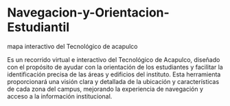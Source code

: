 # Navegacion-y-Orientacion-Estudiantil
mapa interactivo del Tecnológico de acapulco

Es un recorrido virtual e interactivo del Tecnológico de Acapulco, diseñado 
con el propósito de ayudar con la orientación de los estudiantes y facilitar la 
identificación precisa de las áreas y edificios del instituto. Esta herramienta 
proporcionará una visión clara y detallada de la ubicación y características de cada 
zona del campus, mejorando la experiencia de navegación y acceso a la información 
institucional.
